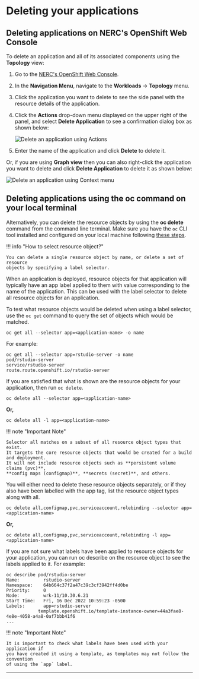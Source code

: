 # Deleting your applications

## Deleting applications on NERC's OpenShift Web Console

To delete an application and all of its associated components using the
**Topology** view:

1. Go to the [NERC's OpenShift Web Console](https://console.apps.shift.nerc.mghpcc.org).

2. In the **Navigation Menu**, navigate to the **Workloads** -> **Topology** menu.

3. Click the application you want to delete to see the side panel with
   the resource details of the application.

4. Click the **Actions** drop-down menu displayed on the upper right of the panel,
   and select **Delete Application** to see a confirmation dialog box as shown below:

    ![Delete an application using Actions](images/delete-application-using-actions.png)

5. Enter the name of the application and click **Delete** to delete it.

Or, if you are using **Graph view** then you can also right-click the application
you want to delete and click **Delete Application** to delete it as shown below:

![Delete an application using Context menu](images/delete-application-using-right_click.png)

## Deleting applications using the oc command on your local terminal

Alternatively, you can delete the resource objects by using the
**oc delete** command from the command line terminal. Make sure you have the `oc`
CLI tool installed and configured on your local machine following [these steps](../logging-in/setup-the-openshift-cli.md#first-time-usage).

!!! info "How to select resource object?"

    You can delete a single resource object by name, or delete a set of resource
    objects by specifying a label selector.

When an application is deployed, resource objects for that application will
typically have an app label applied to them with value corresponding to the name
of the application. This can be used with the label selector to delete all
resource objects for an application.

To test what resource objects would be deleted when using a label selector, use
the `oc get` command to query the set of objects which would be matched.

`oc get all --selector app=<application-name> -o name`

For example:

    oc get all --selector app=rstudio-server -o name
    pod/rstudio-server
    service/rstudio-server
    route.route.openshift.io/rstudio-server

If you are satisfied that what is shown are the resource objects for your
application, then run `oc delete`.

`oc delete all --selector app=<application-name>`

**Or,**

`oc delete all -l app=<application-name>`

!!! note "Important Note"

    Selector all matches on a subset of all resource object types that exist.
    It targets the core resource objects that would be created for a build and deployment.
    It will not include resource objects such as **persistent volume claims (pvc)**,
    **config maps (configmap)**, **secrets (secret)**, and others.

You will either need to delete these resource objects separately, or if they also
have been labelled with the app tag, list the resource object types along with all.

`oc delete all,configmap,pvc,serviceaccount,rolebinding --selector app=<application-name>`

**Or,**

`oc delete all,configmap,pvc,serviceaccount,rolebinding -l app=<application-name>`

If you are not sure what labels have been applied to resource objects for your
application, you can run oc describe on the resource object to see the labels
applied to it. For example:

    oc describe pod/rstudio-server
    Name:         rstudio-server
    Namespace:    64b664c37f2a47c39c3cf3942ff4d0be
    Priority:     0
    Node:         wrk-11/10.30.6.21
    Start Time:   Fri, 16 Dec 2022 10:59:23 -0500
    Labels:       app=rstudio-server
                template.openshift.io/template-instance-owner=44a3fae8-4e8e-4058-a4a8-0af7bbb41f6
    ...

!!! note "Important Note"

    It is important to check what labels have been used with your application if
    you have created it using a template, as templates may not follow the convention
    of using the `app` label.

---
